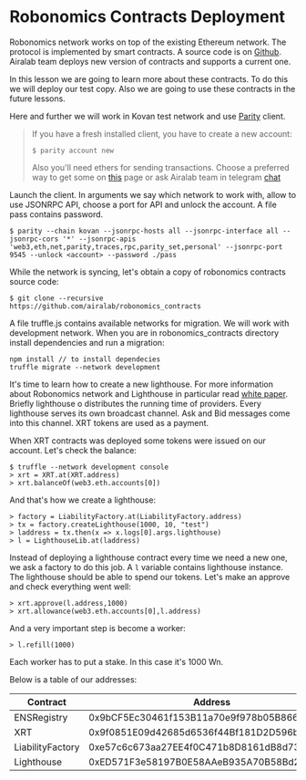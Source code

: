 Robonomics Contracts Deployment
===============================

Robonomics network works on top of the existing Ethereum network. The protocol is implemented by smart contracts. A source code is on [Github](https://github.com/airalab/robonomics_contracts). Airalab team deploys new version of contracts and supports a current one. 

In this lesson we are going to learn more about these contracts. To do this we will deploy our test copy. Also we are going to use these contracts in the future lessons. 

Here and further we will work in Kovan test network and use [Parity](https://paritytech.io/) client.

> If you have a fresh installed client, you have to create a new account:
> ```
> $ parity account new
> ```
> Also you'll need ethers for sending transactions. Choose a preferred way to get some on [this](https://github.com/kovan-testnet/faucet) page or ask Airalab team in telegram [chat](https://aira.life/chat) 

Launch the client. In arguments we say which network to work with, allow to use JSONRPC API, choose a port for API and unlock the account. A file pass contains password.
```
$ parity --chain kovan --jsonrpc-hosts all --jsonrpc-interface all --jsonrpc-cors '*' --jsonrpc-apis 'web3,eth,net,parity,traces,rpc,parity_set,personal' --jsonrpc-port 9545 --unlock <account> --password ./pass
```

While the network is syncing, let's obtain a copy of robonomics contracts source code:
```
$ git clone --recursive https://github.com/airalab/robonomics_contracts
```

A file truffle.js contains available networks for migration. We will work with development network. When you are in robonomics_contracts directory install dependencies and run a migration:
```
npm install // to install dependecies
truffle migrate --network development
```

It's time to learn how to create a new lighthouse. For more information about Robonomics network and Lighthouse in particular read [white paper](https://robonomics.network/robonomics_white_paper_en.pdf). Briefly lighthouse o distributes the running time of providers. Every lighthouse serves its own broadcast channel. Ask and Bid messages come into this channel. XRT tokens are used as a payment. 

When XRT contracts was deployed some tokens were issued on our account. Let's check the balance:
```
$ truffle --network development console
> xrt = XRT.at(XRT.address)
> xrt.balanceOf(web3.eth.accounts[0])
```

And that's how we create a lighthouse:
```
> factory = LiabilityFactory.at(LiabilityFactory.address)
> tx = factory.createLighthouse(1000, 10, "test")
> laddress = tx.then(x => x.logs[0].args.lighthouse)
> l = LighthouseLib.at(laddress)
```

Instead of deploying a lighthouse contract every time we need a new one, we ask a factory to do this job. A `l` variable contains lighthouse instance. The lighthouse should be able to spend our tokens. Let's make an approve and check everything went well:
```
> xrt.approve(l.address,1000)
> xrt.allowance(web3.eth.accounts[0],l.address)
```

And a very important step is become a worker: 
```
> l.refill(1000)
```
Each worker has to put a stake. In this case it's 1000 Wn.

Below is a table of our addresses:

Contract            | Address                                       | ENS name
------------------- | --------------------------------------------- | --------
ENSRegistry         | 0x9bCF5Ec30461f153B11a70e9f978b05B866870a9    |
XRT                 | 0x9f0851E09d42685d6536f44Bf181D2D596bAF7e6    | xrt.1.robonomics.eth
LiabilityFactory    | 0xe57c6c673aa27EE4f0C471b8D8161dB8d733A92b    | factory.1.robonomics.eth
Lighthouse          | 0xED571F3e58197B0E58AAeB935A70B58Bd2e89BAB    | test.lighthouse.1.robonomics.eth
